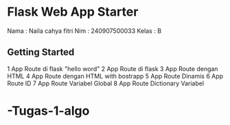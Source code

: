 # Flask Web App Starter

Nama : Naila cahya fitri
Nim : 240907500033
Kelas : B

## Getting Started
1 App Route di flask "hello word"
2 App Route di flask
3 App Route dengan HTML
4 App Route dengan HTML with bostrapp
5 App Route Dinamis
6 App Route ID
7 App Route Variabel Global
8 App Route Dictionary Variabel
# -Tugas-1-algo
